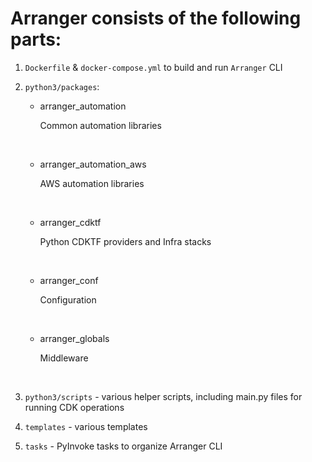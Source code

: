 # Arranger consists of the following parts:

1. `Dockerfile` & `docker-compose.yml` to build and run `Arranger` CLI

1. `python3/packages`:

    * arranger_automation

      Common automation libraries
      
    </br>
   
    * arranger_automation_aws

      AWS automation libraries

    </br>

    * arranger_cdktf

      Python CDKTF providers and Infra stacks

    </br>

    * arranger_conf

      Configuration

    </br>

    * arranger_globals

      Middleware

    </br>

1. `python3/scripts` - various helper scripts, including main.py files for running CDK operations

1. `templates` - various templates

1. `tasks` - PyInvoke tasks to organize Arranger CLI